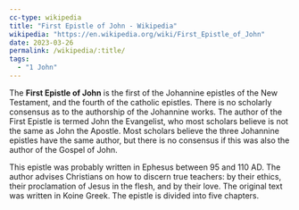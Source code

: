```yaml
---
cc-type: wikipedia
title: "First Epistle of John - Wikipedia"
wikipedia: "https://en.wikipedia.org/wiki/First_Epistle_of_John"
date: 2023-03-26
permalink: /wikipedia/:title/
tags:
  - "1 John"
---
```

The **First Epistle of John** is the first of the Johannine epistles of the New Testament, and the fourth of the catholic epistles. There is no scholarly consensus as to the authorship of the Johannine works. The author of the First Epistle is termed John the Evangelist, who most scholars believe is not the same as John the Apostle. Most scholars believe the three Johannine epistles have the same author, but there is no consensus if this was also the author of the Gospel of John.

This epistle was probably written in Ephesus between 95 and 110 AD. The author advises Christians on how to discern true teachers: by their ethics, their proclamation of Jesus in the flesh, and by their love. The original text was written in Koine Greek. The epistle is divided into five chapters.